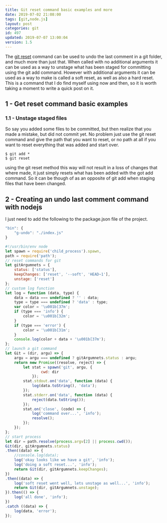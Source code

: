 ```yaml
---
title: Git reset command basic examples and more
date: 2019-07-02 21:08:00
tags: [git,node.js]
layout: post
categories: git
id: 497
updated: 2019-07-07 13:00:04
version: 1.5
---
```


The [git reset](https://git-scm.com/docs/git-reset) command can be used to undo the last comment in a git folder, and much more than just that. When called with no additional arguments it can be used as a way to unstage what has been staged for committing using the git add command. However with additional arguments it can be used as a way to make is called a soft reset, as well as also a hard reset. This is a command that I do find myself using now and then, so it is worth taking a moment to write a quick post on it.

<!-- more -->

## 1 - Get reset command basic examples

### 1.1 - Unstage staged files

So say you added some files to be committed, but then realize that you made a mistake, but did not commit yet. No problem just use the git reset command and give the path that you want to reset, or no path at all if you want to reset everything that was added and start over.

```
$ git add *
$ git reset
```

using the git reset method this way will not result in a loss of changes that where made, it just simply resets what has been added with the got add command. So it can be though of as an opposite of git add when staging files that have been changed.

## 2 - Creating an undo last comment command with nodejs

I just need to add the following to the package.json file of the project.

```js
"bin": {
    "g-undo": "./index.js"
}
```

```js
#!/usr/bin/env node
let spawn = require('child_process').spawn,
path = require('path');
// reset commands for git
let gitArgumnets = {
    status: ['status'],
    keepChanges: ['reset', '--soft', 'HEAD~1'],
    unstage: ['reset']
};
// custom log function
let log = function (data, type) {
    data = data === undefined ? '' : data;
    type = type === undefined ? 'data' : type;
    var color = '\u001b[37m';
    if (type === 'info') {
        color = '\u001b[32m';
    }
    if (type === 'error') {
        color = '\u001b[31m';
    }
    console.log(color + data + '\u001b[37m');
};
// launch a git command
let Git = (dir, argu) => {
    argu = argu === undefined ? gitArgumnets.status : argu;
    return new Promise((resolve, reject) => {
        let stat = spawn('git', argu, {
                cwd: dir
            });
        stat.stdout.on('data', function (data) {
            log(data.toString(), 'data');
        });
        stat.stderr.on('data', function (data) {
            reject(data.toString());
        });
        stat.on('close', (code) => {
            log('command over...', 'info');
            resolve();
        });
    });
};
// start process
let dir = path.resolve(process.argv[2] || process.cwd());
Git(dir, gitArgumnets.status)
.then((data) => {
    //console.log(data);
    log('okay looks like we have a git', 'info');
    log('doing a soft reset...', 'info');
    return Git(dir, gitArgumnets.keepChanges);
})
.then((data) => {
    log('soft reset went well, lets unstage as well...', 'info');
    return Git(dir, gitArgumnets.unstage);
}).then(() => {
    log('all done', 'info');
})
.catch ((data) => {
    log(data, 'error');
});
```
